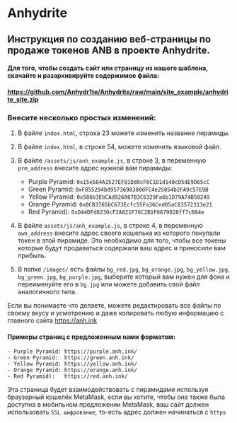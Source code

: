 # Anhydrite

## Инструкция по созданию веб-страницы по продаже токенов ANB в проекте Anhydrite.


#### Для того, чтобы создать сайт или страницу из нашего шаблона, скачайте и разархивируйте содержимое файла:
#### https://github.com/Anhydr1te/Anhydrite/raw/main/site_example/anhydrite_site.zip

### Внесите несколько простых изменений:


1. В файле `index.html`, строка 23 можете изменить название пирамиды.

2. В файле `index.html`, в строке 54, можете изменить языковой файл.

3. В файле `/assets/js/anh_example.js`, в строке 3, в переменную `prm_address` внесите адрес нужной вам пирамиды:

	- Purple Pyramid: `0x15e584A1527EF01Dd0cF6C1D1d140cD5dE9D65cC`
	- Green Pyramid:  `0xF855294bd9573698380dFC4e25054b2FA9c57E9B`
	- Yellow Pyramid: `0x586b3EbCAd926867B3C6329Fa6b1D79A74B50249`
	- Orange Pyramid: `0x0CB3765bC673Ecfc55Fa36Ced05aC83572313e21`
	- Red Pyramid):   `0xD44DFd8230cF2A821F76C2B1F0679028ff7c084e`

4. В файле `assets/js/anh_example.js`, в строке 4, в переменную `own_address` внесите адрес своего кошелька из которого покупали токен в этой пирамиде. Это необходимо для того, чтобы все токены которые будут продаваться содержали ваш адрес и приносили вам прибыль.

5. В папке `/images/` есть файлы `bg_red.jpg`, `bg_orange.jpg`, `bg_yellow.jpg`, `bg_green.jpg`, `bg_purple.jpg`, выберите который вам нужен для фона и переименуйте его в `bg.jpg`
   или можете добавить свой файл аналогичного типа.


Если вы понимаете что делаете, можете редактировать все файлы по своему вкусу и усмотрению и даже копировать любую информацию с главного сайта  https://anh.ink

#### Примеры страниц с предложенным нами форматом:

	- Purple Pyramid: https://purple.anh.ink/
	- Green Pyramid:  https://green.anh.ink/
	- Yellow Pyramid: https://yellow.anh.ink/
	- Orange Pyramid: https://orange.anh.ink/
	- Red Pyramid):   https://red.anh.ink/
	
Эта страница будет взаимодействовать с пирамидами используя браузерный кошелёк MetaMask, если вы хотите, чтобы она также была доступна в мобильном предложении MetaMask, ваш сайт должен использовать `SSL шифрование`, то-есть адрес должен начинаться с `https`